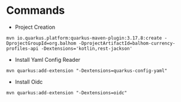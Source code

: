 # Commands

* Project Creation

~~~
mvn io.quarkus.platform:quarkus-maven-plugin:3.17.8:create -DprojectGroupId=org.balhom -DprojectArtifactId=balhom-currency-profiles-api -Dextensions='kotlin,rest-jackson'
~~~

* Install Yaml Config Reader

~~~
mvn quarkus:add-extension "-Dextensions=quarkus-config-yaml"
~~~

* Install Oidc

~~~
mvn quarkus:add-extension "-Dextensions=oidc"
~~~
